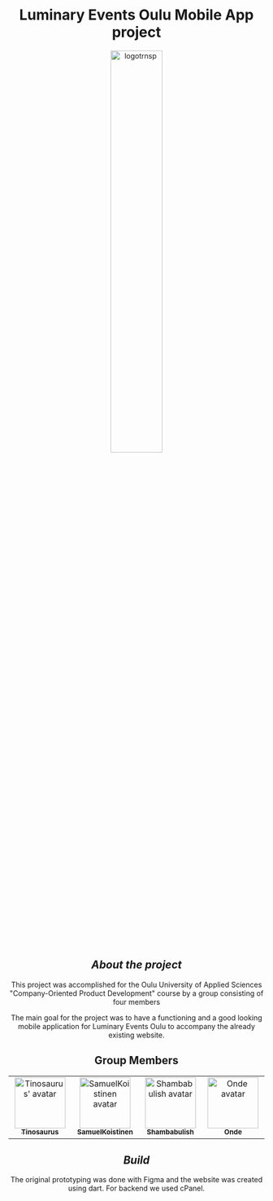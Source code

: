 <h1 align="center">Luminary Events Oulu Mobile App project</h1>


<p align="center">
<img src="https://github.com/Shambambulish/LuminaryEventsOuluWebsite/assets/101520172/f374c931-2a02-419c-9356-22aafae186dd" alt="logotrnsp" width="45%">
</a>
</p>

<h2 align="center"><em>About the project</em></h2>

<p align="center">
This project was accomplished for the Oulu University of Applied Sciences "Company-Oriented Product Development" course
by a group consisting of four members</p>
<p align="center">
The main goal for the project was to have a functioning and a good looking mobile application for Luminary Events Oulu to accompany the already existing website.
</p>
<h2 align="center">Group Members</h2>


<table align="center">
  <tbody>
<td align="center" valign="top" width="14.28%"><a href="https://github.com/Tinosaurus"><img src="https://avatars.githubusercontent.com/u/50320109?v=4" width="100px;" alt="Tinosaurus' avatar"/><br /><sub><b>Tinosaurus</b></sub></a></td>
<td align="center" valign="top" width="14.28%"><a href="https://github.com/SamuelKoistinen"><img src="https://avatars.githubusercontent.com/u/101552071?v=4" width="100px;" alt="SamuelKoistinen avatar"/><br /><sub><b>SamuelKoistinen</b></sub></a></td>
<td align="center" valign="top" width="14.28%"><a href="https://github.com/Shambambulish"><img src="https://avatars.githubusercontent.com/u/46389455?v=4" width="100px;" alt="Shambabulish avatar"/><br /><sub><b>Shambabulish</b></sub></a></td>
<td align="center" valign="top" width="14.28%"><a href="https://github.com/0nd3"><img src="https://avatars.githubusercontent.com/u/57521123?v=4" width="100px;" alt="Onde avatar"/><br /><sub><b>Onde</b></sub></a></td>
  </tbody>
</table>

<h2 align="center"><em>Build</em></h2>

<p align="center">
The original prototyping was done with Figma and the
  website was created using dart. For backend we used cPanel.
<p align="center">
